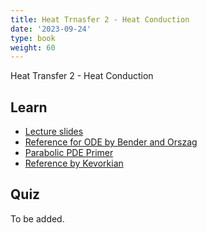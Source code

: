```yaml
---
title: Heat Trnasfer 2 - Heat Conduction
date: '2023-09-24'
type: book
weight: 60
---
```


Heat Transfer 2 - Heat Conduction

<!--more-->

<!-- {{< icon name="clock" pack="fas" >}} 1-2 hours per week, for 8 weeks -->

## Learn

- [Lecture slides](/uploads/geodynamics/HeatTransfer-HeatConduction.pdf)
- [Reference for ODE by Bender and Orszag](/uploads/geodynamics/HeatTransfer-BenderOrszag.pdf)
- [Parabolic PDE Primer](/uploads/geodynamics/HeatTransfer-PDEPrimer.pdf)
- [Reference by Kevorkian](/uploads/geodynamics/HeatTransfer-Kevorkian.pdf)
<!-- {{< youtube rfscVS0vtbw >}} -->

## Quiz

To be added.
<!-- {{< spoiler text="What is the difference between lists and tuples?" >}}
Lists

- Lists are mutable - they can be changed
- Slower than tuples
- Syntax: `a_list = [1, 2.0, 'Hello world']`

Tuples

- Tuples are immutable - they can't be changed
- Tuples are faster than lists
- Syntax: `a_tuple = (1, 2.0, 'Hello world')`
  {{< /spoiler >}}

{{< spoiler text="Is Python case-sensitive?" >}}
Yes
{{< /spoiler >}} -->
